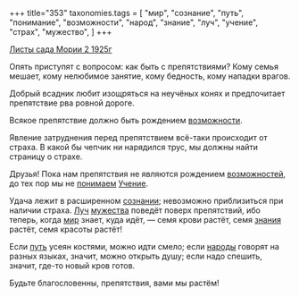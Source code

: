 +++
title="353"
taxonomies.tags = [
 "мир",
 "сознание",
 "путь",
 "понимание",
 "возможности",
 "народ",
 "знание",
 "луч",
 "учение",
 "страх",
 "мужество",
]
+++

[Листы сада Мории 2 1925г](/agni/1925)

Опять приступят с вопросом: как быть с препятствиями? Кому семья мешает, кому нелюбимое занятие, кому бедность, кому нападки врагов.   

Добрый всадник любит изощряться на неучёных конях и предпочитает препятствие рва ровной дороге.   

Всякое препятствие должно быть рождением [возможности](/tags/возможности).   

Явление затруднения перед препятствием всё-таки происходит от страха. В какой бы чепчик ни нарядился трус, мы должны найти страницу о страхе.   

Друзья! Пока нам препятствия не являются рождением [возможностей](/tags/возможности), до тех пор мы не [понимаем](/tags/понимание) [Учение](/tags/учение).   

Удача лежит в расширенном [сознании](/tags/сознание); невозможно приблизиться при наличии страха. [Луч](/tags/луч) [мужества](/tags/мужество) поведёт поверх препятствий, ибо теперь, когда [мир](/tags/мир) знает, куда идёт, — семя крови растёт, семя [знания](/tags/знание) растёт, семя красоты растёт!   

Если [путь](/tags/путь) усеян костями, можно идти смело; если [народы](/tags/народ) говорят на разных языках, значит, можно открыть душу; если надо спешить, значит, где-то новый кров готов.   

Будьте благословенны, препятствия, вами мы растём!   

